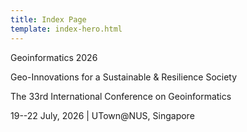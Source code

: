```yaml
---
title: Index Page
template: index-hero.html
---
```


<div class="hero-body">
  <div class="container">
  <p class="title is-size-1">Geoinformatics 2026</p>

  <p class="subtitle is-size-2">Geo-Innovations for a Sustainable & Resilience Society</p>

  <p class="subtitle is-size-3">The 33rd International Conference on Geoinformatics</p>

  <p class="is-size-4">19--22 July, 2026 | UTown@NUS, Singapore</p>
  </div>
</div>
